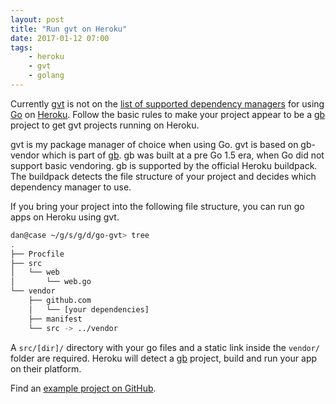 ```yaml
---
layout: post
title: "Run gvt on Heroku"
date: 2017-01-12 07:00
tags:
    - heroku
    - gvt
    - golang
---
```

Currently [gvt][gvt] is not on the [list of supported dependency managers][heroku-go] for using [Go] on [Heroku][heroku]. Follow the basic rules to make your project appear to be a [gb][gb] project to get gvt projects running on Heroku.

gvt is my package manager of choice when using Go. gvt is based on gb-vendor which is part of [gb][gb]. gb was built at a pre Go 1.5 era, when Go did not support basic vendoring. gb is supported by the official Heroku buildpack. The buildpack detects the file structure of your project and decides which dependency manager to use.

If you bring your project into the following file structure, you can run go apps on Heroku using gvt.

```bash
dan@case ~/g/s/g/d/go-gvt> tree
.
├── Procfile
├── src
│   └── web
│       └── web.go
└── vendor
    ├── github.com
    │   └── [your dependencies]
    ├── manifest
    └── src -> ../vendor
```

A `src/[dir]/` directory with your go files and a static link inside the `vendor/` folder are required. Heroku will detect a [gb][gb] project, build and run your app on their platform.

Find an [example project on GitHub][go-gvt]. 

 [gvt]: https://github.com/FiloSottile/gvt "gvt is the go vendoring tool for the GO15VENDOREXPERIMENT"
 [heroku-go]: https://devcenter.heroku.com/articles/go-support#supported-dependency-vendor-managers "Supported Dependency/Vendor Managers"
 [go]: https://golang.org "The Go Programming Language"
 [heroku]: https://www.heroku.com "Cloud Application Platform"
 [gb]: https://github.com/constabulary/gb "gb, the project based build tool for Go"
 [go-gvt]: https://github.com/dabio/heroku-go-gvt "Make gvt work on Heroku"
